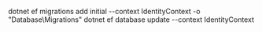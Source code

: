 dotnet ef migrations add initial --context IdentityContext -o "Database\Migrations"
dotnet ef database update --context IdentityContext
